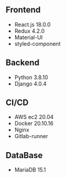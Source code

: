 ## Frontend

- React.js 18.0.0
- Redux 4.2.0
- Material-UI
- styled-component

## Backend

- Python 3.8.10
- Django 4.0.4

## CI/CD

- AWS ec2 20.04
- Docker 20.10.16
- Nginx
- Gitlab-runner

## DataBase

- MariaDB 15.1

